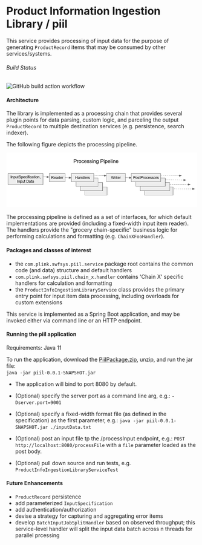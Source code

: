 # Product Information Ingestion Library / piil

This service provides processing of input data for the purpose of generating `ProductRecord` items that may be consumed by other services/systems.   



###### Build Status
<!-- ![Appveyor build status!](https://ci.appveyor.com/api/projects/status/github/plink-fm/piil) --> 
![GitHub build action workflow](https://github.com/plink-fm/piil/actions/workflows/javaci.yml/badge.svg)



#### Architecture

The library is implemented as a processing chain that provides several plugin points for data parsing, custom logic, and parceling the output `ProductRecord` to multiple destination services (e.g. persistence, search indexer).

The following figure depicts the processing pipeline.

![piil Processing Pipeline](https://github.com/plink-fm/piil/blob/master/ProcessingPipelinev2.PNG?raw=true)

The processing pipeline is defined as a set of interfaces, for which default implementations are provided (including a fixed-width input item reader).  The handlers provide the "grocery chain-specific" business logic for performing calculations and formatting (e.g. `ChainXFooHandler`). 

#### Packages and classes of interest
 - the `com.plink.swfsys.piil.service` package root contains the common code (and data) structure and default handlers
 - `com.plink.swfsys.piil.chain_x.handler` contains 'Chain X' specific handlers for calculation and formatting
 - the `ProductInfoIngestionLibraryService` class provides the primary entry point for input item data processing, including overloads for custom extensions

This service is implemented as a Spring Boot application, and may be invoked either via command line or an HTTP endpoint.

#### Running the piil application

Requirements:  Java 11

To run the application, download the [PiilPackage.zip](https://github.com/plink-fm/piil/suites/2450896733/artifacts/52543565), unzip, and run the jar file:  
`java -jar piil-0.0.1-SNAPSHOT.jar` 

 - The application will bind to port 8080 by default.  

 - (Optional) specify the server port as a command line arg, e.g.:
`-Dserver.port=9001`

 - (Optional) specify a fixed-width format file (as defined in the specification) as the first parameter, e.g.:
`java -jar piil-0.0.1-SNAPSHOT.jar ./inputData.txt`

 - (Optional) post an input file tp the /processInput endpoint, e.g.:
`POST http://localhost:8080/processFile` with a `file` parameter loaded as the post body.

 - (Optional) pull down source and run tests, e.g. `ProductInfoIngestionLibraryServiceTest`

#### Future Enhancements

 - `ProductRecord` persistence
 - add parameterized `InputSpecification`
 - add authentication/authorization
 - devise a strategy for capturing and aggregating error items
 - develop `BatchInputJobSplitHandler` based on observed throughput; this service-level handler will split the input data batch across n threads for parallel prcessing
  
